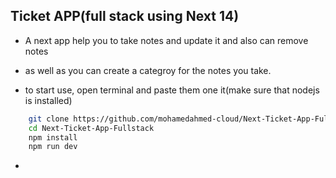 ## Ticket APP(full stack using Next 14)
- A next app help you to take notes and update it and also can remove notes
- as well as you can create a categroy for the notes you take.
  

- to start use, open terminal and paste them one it(make sure that nodejs is installed)
```sh
    git clone https://github.com/mohamedahmed-cloud/Next-Ticket-App-Fullstack
    cd Next-Ticket-App-Fullstack
    npm install
    npm run dev
```

- <a href="https://www.figma.com/file/FWSwTCTtoIOcsfNbFjYfEu/Ticket-app?type=design&node-id=0-1&mode=design&t=v52TbvoEPnsCiErz-0" target="_blank"></a>
